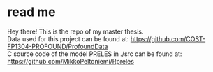 # read me
Hey there! This is the repo of my master thesis.<br/>
Data used for this project can be found at: https://github.com/COST-FP1304-PROFOUND/ProfoundData<br/>
C source code of the model PRELES in ./src can be found at: https://github.com/MikkoPeltoniemi/Rpreles<br/>

